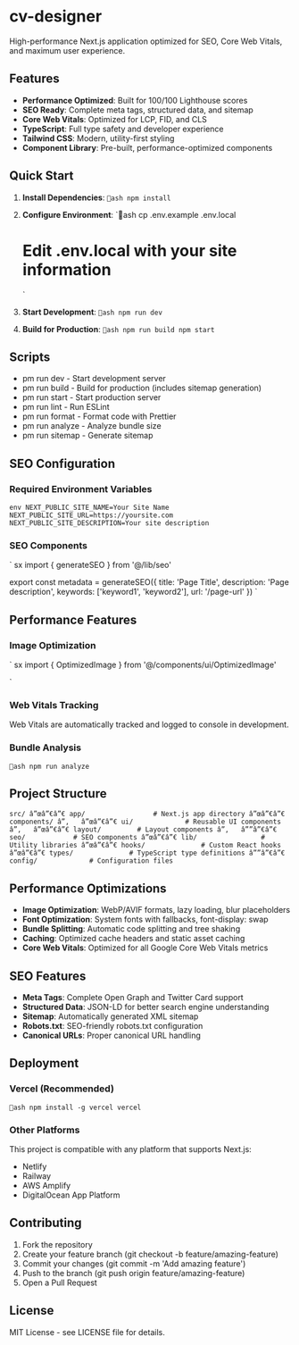 ﻿# cv-designer

High-performance Next.js application optimized for SEO, Core Web Vitals, and maximum user experience.

## Features

- **Performance Optimized**: Built for 100/100 Lighthouse scores
- **SEO Ready**: Complete meta tags, structured data, and sitemap
- **Core Web Vitals**: Optimized for LCP, FID, and CLS
- **TypeScript**: Full type safety and developer experience
- **Tailwind CSS**: Modern, utility-first styling
- **Component Library**: Pre-built, performance-optimized components

## Quick Start

1. **Install Dependencies**:
   `ash
npm install
`

2. **Configure Environment**:
   `ash
   cp .env.example .env.local

   # Edit .env.local with your site information

   `

3. **Start Development**:
   `ash
npm run dev
`

4. **Build for Production**:
   `ash
npm run build
npm start
`

## Scripts

- pm run dev - Start development server
- pm run build - Build for production (includes sitemap generation)
- pm run start - Start production server
- pm run lint - Run ESLint
- pm run format - Format code with Prettier
- pm run analyze - Analyze bundle size
- pm run sitemap - Generate sitemap

## SEO Configuration

### Required Environment Variables

`env
NEXT_PUBLIC_SITE_NAME=Your Site Name
NEXT_PUBLIC_SITE_URL=https://yoursite.com
NEXT_PUBLIC_SITE_DESCRIPTION=Your site description
`

### SEO Components

` sx
import { generateSEO } from '@/lib/seo'

export const metadata = generateSEO({
title: 'Page Title',
description: 'Page description',
keywords: ['keyword1', 'keyword2'],
url: '/page-url'
})
`

## Performance Features

### Image Optimization

` sx
import { OptimizedImage } from '@/components/ui/OptimizedImage'

<OptimizedImage
  src="/image.jpg"
  alt="Description"
  width={800}
  height={600}
  priority={true}
/>
`

### Web Vitals Tracking

Web Vitals are automatically tracked and logged to console in development.

### Bundle Analysis

`ash
npm run analyze
`

## Project Structure

`src/
â”œâ”€â”€ app/                 # Next.js app directory
â”œâ”€â”€ components/
â”‚   â”œâ”€â”€ ui/             # Reusable UI components
â”‚   â”œâ”€â”€ layout/         # Layout components
â”‚   â””â”€â”€ seo/            # SEO components
â”œâ”€â”€ lib/                # Utility libraries
â”œâ”€â”€ hooks/              # Custom React hooks
â”œâ”€â”€ types/              # TypeScript type definitions
â””â”€â”€ config/             # Configuration files`

## Performance Optimizations

- **Image Optimization**: WebP/AVIF formats, lazy loading, blur placeholders
- **Font Optimization**: System fonts with fallbacks, font-display: swap
- **Bundle Splitting**: Automatic code splitting and tree shaking
- **Caching**: Optimized cache headers and static asset caching
- **Core Web Vitals**: Optimized for all Google Core Web Vitals metrics

## SEO Features

- **Meta Tags**: Complete Open Graph and Twitter Card support
- **Structured Data**: JSON-LD for better search engine understanding
- **Sitemap**: Automatically generated XML sitemap
- **Robots.txt**: SEO-friendly robots.txt configuration
- **Canonical URLs**: Proper canonical URL handling

## Deployment

### Vercel (Recommended)

`ash
npm install -g vercel
vercel
`

### Other Platforms

This project is compatible with any platform that supports Next.js:

- Netlify
- Railway
- AWS Amplify
- DigitalOcean App Platform

## Contributing

1. Fork the repository
2. Create your feature branch (git checkout -b feature/amazing-feature)
3. Commit your changes (git commit -m 'Add amazing feature')
4. Push to the branch (git push origin feature/amazing-feature)
5. Open a Pull Request

## License

MIT License - see LICENSE file for details.
